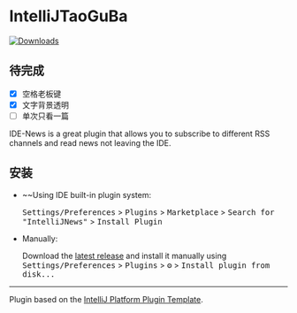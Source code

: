 # IntelliJTaoGuBa

<!-- ![Build](https://github.com/mikh-rich-is-team/IntelliJNews/workflows/Build/badge.svg)  -->
<!--  [![Version](https://img.shields.io/jetbrains/plugin/v/17293-intellijnews.svg)](https://plugins.jetbrains.com/plugin/17293-intellijnews)  -->
[![Downloads](https://img.shields.io/jetbrains/plugin/d/17293-intellijnews.svg)](https://github.com/zhukangHong/idea-rss/releases)

## 待完成
- [x] 空格老板键
- [x] 文字背景透明
- [ ] 单次只看一篇

<!-- Plugin description -->
IDE-News is a great plugin that allows you to subscribe to different RSS channels and read news not leaving the IDE.
<!-- Plugin description end -->

## 安装

- ~~Using IDE built-in plugin system:
  
  <kbd>Settings/Preferences</kbd> > <kbd>Plugins</kbd> > <kbd>Marketplace</kbd> > <kbd>Search for "IntelliJNews"</kbd> >
  <kbd>Install Plugin</kbd>
  
- Manually:

  Download the [latest release](https://github.com/mikh-rich-is-team/IntelliJNews/releases/latest) and install it manually using
  <kbd>Settings/Preferences</kbd> > <kbd>Plugins</kbd> > <kbd>⚙️</kbd> > <kbd>Install plugin from disk...</kbd>


---
Plugin based on the [IntelliJ Platform Plugin Template][template].

[template]: https://github.com/JetBrains/intellij-platform-plugin-template
